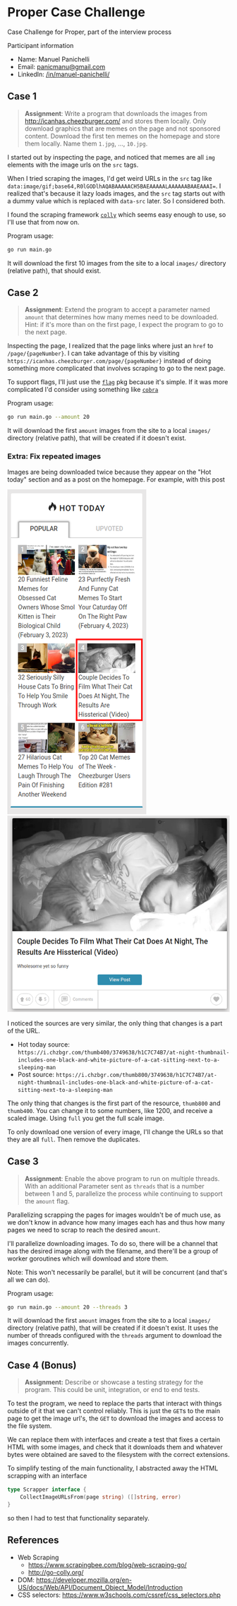 # Proper Case Challenge

Case Challenge for Proper, part of the interview process

Participant information

- Name: Manuel Panichelli
- Email: panicmanu@gmail.com
- LinkedIn: [/in/manuel-panichelli/](https://www.linkedin.com/in/manuel-panichelli/)

## Case 1

> **Assignment**: Write a program that downloads the images from
http://icanhas.cheezburger.com/ and stores them locally. Only download graphics
that are memes on the page and not sponsored content. Download the first ten
memes on the homepage and store them locally. Name them `1.jpg`, ..., `10.jpg`.

I started out by inspecting the page, and noticed that memes are all `img`
elements with the image urls on the `src` tags.

When I tried scraping the images, I'd get weird URLs in the `src` tag like
`data:image/gif;base64,R0lGODlhAQABAAAAACH5BAEAAAAALAAAAAABAAEAAAI=`. I realized
that's because it lazy loads images, and the `src` tag starts out with a dummy
value which is replaced with `data-src` later. So I considered both.

I found the scraping framework [`colly`](http://go-colly.org/) which seems easy
enough to use, so I'll use that from now on.

Program usage:

```bash
go run main.go
```

It will download the first 10 images from the site to a local `images/`
directory (relative path), that should exist.

## Case 2

> **Assignment**: Extend the program to accept a parameter named `amount` that
determines how many memes need to be downloaded. Hint: if it's more than on the
first page, I expect the program to go to the next page.

Inspecting the page, I realized that the page links where just an `href` to
`/page/{pageNumber}`. I can take advantage of this by visiting
`https://icanhas.cheezburger.com/page/{pageNumber}` instead of doing something
more complicated that involves scraping to go to the next page.

To support flags, I'll just use the [`flag`](https://pkg.go.dev/flag) pkg
because it's simple. If it was more complicated I'd consider using something
like [`cobra`](https://github.com/spf13/cobra)

Program usage:

```bash
go run main.go --amount 20
```

It will download the first `amount` images from the site to a local `images/`
directory (relative path), that will be created if it doesn't exist.

### Extra: Fix repeated images

Images are being downloaded twice because they appear on the "Hot today" section
and as a post on the homepage. For example, with this post

![](docs/img/hot-today.png)
![](docs/img/actual-post.png)

I noticed the sources are very similar, the only thing that changes is a part of
the URL.

- Hot today source: `https://i.chzbgr.com/thumb400/3749638/h1C7C74B7/at-night-thumbnail-includes-one-black-and-white-picture-of-a-cat-sitting-next-to-a-sleeping-man`
- Post source: `https://i.chzbgr.com/thumb800/3749638/h1C7C74B7/at-night-thumbnail-includes-one-black-and-white-picture-of-a-cat-sitting-next-to-a-sleeping-man`

The only thing that changes is the first part of the resource, `thumb800` and
`thumb400`. You can change it to some numbers, like 1200, and receive a scaled
image. Using `full` you get the full scale image.

To only download one version of every image, I'll change the URLs so that they
are all `full`. Then remove the duplicates.

## Case 3

> **Assignment**: Enable the above program to run on multiple threads. With an additional Parameter sent as `threads` that is a number
between 1 and 5, parallelize the process while continuing to support the
`amount` flag.

Parallelizing scrapping the pages for images wouldn't be of much use, as we
don't know in advance how many images each has and thus how many pages we need
to scrap to reach the desired `amount`.

I'll parallelize downloading images. To do so, there will be a channel that has
the desired image along with the filename, and there'll be a group of worker
goroutines which will download and store them.

Note: This won't necessarily be parallel, but it will be concurrent (and that's
all we can do).

Program usage:

```bash
go run main.go --amount 20 --threads 3
```

It will download the first `amount` images from the site to a local `images/`
directory (relative path), that will be created if it doesn't exist. It uses the
number of threads configured with the `threads` argument to download the images
concurrently.

## Case 4 (Bonus)

> **Assignment:** Describe or showcase a testing strategy for the program. This could be unit, integration, or end to end tests.

To test the program, we need to replace the parts that interact with things
outside of it that we can't control reliably. This is just the `GET`s to the
main page to get the image url's, the `GET` to download the images and access to
the file system.

We can replace them with interfaces and create a test that fixes a certain HTML
with some images, and check that it downloads them and whatever bytes were
obtained are saved to the filesystem with the correct extensions.

To simplify testing of the main functionality, I abstracted away the HTML
scrapping with an interface

```go
type Scrapper interface {
	CollectImageURLsFrom(page string) ([]string, error)
}
```

so then I had to test that functionality separately.

## References

- Web Scraping
  - https://www.scrapingbee.com/blog/web-scraping-go/
  - http://go-colly.org/
- DOM: https://developer.mozilla.org/en-US/docs/Web/API/Document_Object_Model/Introduction
- CSS selectors: https://www.w3schools.com/cssref/css_selectors.php